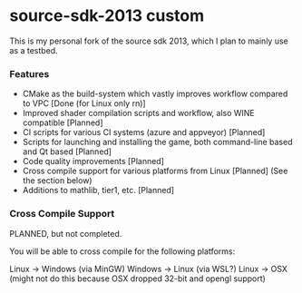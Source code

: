 # source-sdk-2013 custom

This is my personal fork of the source sdk 2013, which I plan to mainly use as a testbed.

### Features

* CMake as the build-system which vastly improves workflow compared to VPC \[Done (for Linux only rn)\] 
* Improved shader compilation scripts and workflow, also WINE compatible \[Planned\]
* CI scripts for various CI systems (azure and appveyor) \[Planned\]
* Scripts for launching and installing the game, both command-line based and Qt based \[Planned\]
* Code quality improvements \[Planned\]
* Cross compile support for various platforms from Linux \[Planned\] (See the section below)
* Additions to mathlib, tier1, etc. \[Planned\]

### Cross Compile Support 

PLANNED, but not completed.

You will be able to cross compile for the following platforms:

Linux -> Windows (via MinGW)
Windows -> Linux (via WSL?)
Linux -> OSX (might not do this because OSX dropped 32-bit and opengl support)
